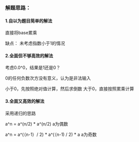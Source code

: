 ### 解题思路：
#### 1.自以为题目简单的解法
直接将base累乘

缺点：
未考虑指数小于1的情况

#### 2.全面但不够高效的解法
考虑0.0^0，结果是1还是0？

0的任何负数次方没有意义，认为是非法输入

小于0，先按照绝对值计算，然后求倒数
大于0，直接按照累乘计算

#### 3.全面又高效的解法
采用递归的思路

a^n = a^(n/2) * a^(n/2)  							a为偶数

a^n = a^(（n-1）/ 2) * a^(（n-1) / 2) * a			 a为奇数